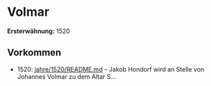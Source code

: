 # Volmar

**Ersterwähnung:** 1520

## Vorkommen
- 1520: [jahre/1520/README.md](../jahre/1520/README.md) – Jakob Hondorf wird an Stelle von Johannes Volmar
zu dem Altar S...
